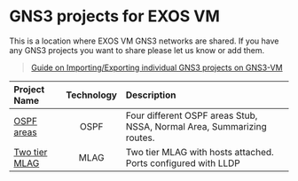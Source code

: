 # GNS3 projects for EXOS VM

This is a location where EXOS VM GNS3 networks are shared.  If you have any GNS3 projects you want to share please let us know or add them.

>[Guide on Importing/Exporting individual GNS3 projects on GNS3-VM](import_export_gns3.md)


|Project Name| Technology | Description |
|:-----------|:-------------:|:------|
|[OSPF areas](OSPF_areas/README.md)| OSPF | Four different OSPF areas Stub, NSSA, Normal Area, Summarizing routes.|
|[Two tier MLAG](two_tier_MLAG/README.md)| MLAG | Two tier MLAG with hosts attached.  Ports configured with LLDP|
